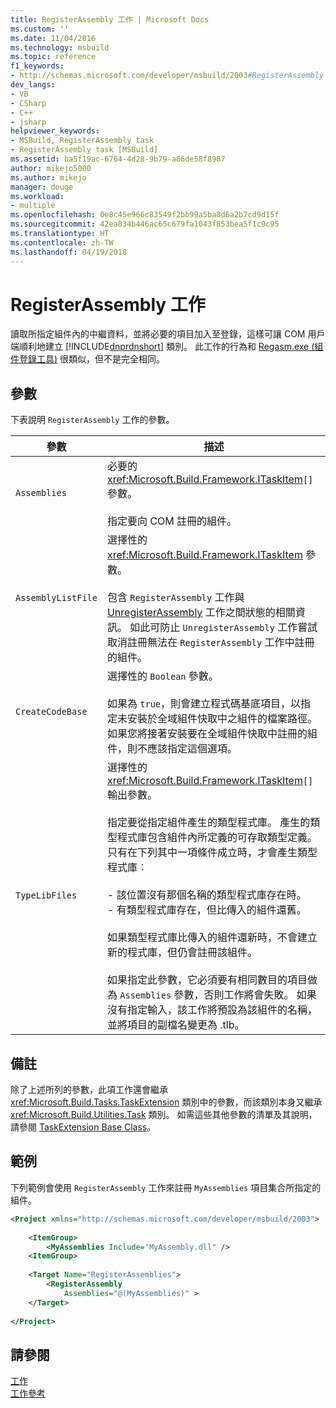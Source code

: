 ```yaml
---
title: RegisterAssembly 工作 | Microsoft Docs
ms.custom: ''
ms.date: 11/04/2016
ms.technology: msbuild
ms.topic: reference
f1_keywords:
- http://schemas.microsoft.com/developer/msbuild/2003#RegisterAssembly
dev_langs:
- VB
- CSharp
- C++
- jsharp
helpviewer_keywords:
- MSBuild, RegisterAssembly task
- RegisterAssembly task [MSBuild]
ms.assetid: ba5f19ac-6764-4d28-9b79-a86de58f8987
author: mikejo5000
ms.author: mikejo
manager: douge
ms.workload:
- multiple
ms.openlocfilehash: 0e8c45e966c83549f2bb99a5ba8d6a2b7cd9d15f
ms.sourcegitcommit: 42ea834b446ac65c679fa1043f853bea5f1c9c95
ms.translationtype: HT
ms.contentlocale: zh-TW
ms.lasthandoff: 04/19/2018
---
```

# <a name="registerassembly-task"></a>RegisterAssembly 工作
讀取所指定組件內的中繼資料，並將必要的項目加入至登錄，這樣可讓 COM 用戶端順利地建立 [!INCLUDE[dnprdnshort](../code-quality/includes/dnprdnshort_md.md)] 類別。 此工作的行為和 [Regasm.exe (組件登錄工具)](/dotnet/framework/tools/regasm-exe-assembly-registration-tool) 很類似，但不是完全相同。  
  
## <a name="parameters"></a>參數  
 下表說明 `RegisterAssembly` 工作的參數。  
  
|參數|描述|  
|---------------|-----------------|  
|`Assemblies`|必要的 <xref:Microsoft.Build.Framework.ITaskItem>`[]` 參數。<br /><br /> 指定要向 COM 註冊的組件。|  
|`AssemblyListFile`|選擇性的 <xref:Microsoft.Build.Framework.ITaskItem> 參數。<br /><br /> 包含 `RegisterAssembly` 工作與 [UnregisterAssembly](../msbuild/unregisterassembly-task.md) 工作之間狀態的相關資訊。 如此可防止 `UnregisterAssembly` 工作嘗試取消註冊無法在 `RegisterAssembly` 工作中註冊的組件。|  
|`CreateCodeBase`|選擇性的 `Boolean` 參數。<br /><br /> 如果為 `true`，則會建立程式碼基底項目，以指定未安裝於全域組件快取中之組件的檔案路徑。 如果您將接著安裝要在全域組件快取中註冊的組件，則不應該指定這個選項。|  
|`TypeLibFiles`|選擇性的 <xref:Microsoft.Build.Framework.ITaskItem>`[]` 輸出參數。<br /><br /> 指定要從指定組件產生的類型程式庫。 產生的類型程式庫包含組件內所定義的可存取類型定義。 只有在下列其中一項條件成立時，才會產生類型程式庫︰<br /><br /> - 該位置沒有那個名稱的類型程式庫存在時。<br />- 有類型程式庫存在，但比傳入的組件還舊。<br /><br /> 如果類型程式庫比傳入的組件還新時，不會建立新的程式庫，但仍會註冊該組件。<br /><br /> 如果指定此參數，它必須要有相同數目的項目做為 `Assemblies` 參數，否則工作將會失敗。 如果沒有指定輸入，該工作將預設為該組件的名稱，並將項目的副檔名變更為 .tlb。|  
  
## <a name="remarks"></a>備註  
 除了上述所列的參數，此項工作還會繼承 <xref:Microsoft.Build.Tasks.TaskExtension> 類別中的參數，而該類別本身又繼承 <xref:Microsoft.Build.Utilities.Task> 類別。 如需這些其他參數的清單及其說明，請參閱 [TaskExtension Base Class](../msbuild/taskextension-base-class.md)。  
  
## <a name="example"></a>範例  
 下列範例會使用 `RegisterAssembly` 工作來註冊 `MyAssemblies` 項目集合所指定的組件。  
  
```xml  
<Project xmlns="http://schemas.microsoft.com/developer/msbuild/2003">  
  
    <ItemGroup>  
        <MyAssemblies Include="MyAssembly.dll" />  
    <ItemGroup>  
  
    <Target Name="RegisterAssemblies">  
        <RegisterAssembly  
            Assemblies="@(MyAssemblies)" >  
    </Target>  
  
</Project>  
```  
  
## <a name="see-also"></a>請參閱  
 [工作](../msbuild/msbuild-tasks.md)   
 [工作參考](../msbuild/msbuild-task-reference.md)
